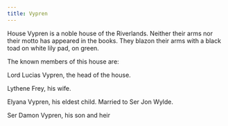 ```yaml
---
title: Vypren
---
```


House Vypren is a noble house of the Riverlands. Neither their arms nor their motto has appeared in the books. They blazon their arms with a black toad on white lily pad, on green.

The known members of this house are:

Lord Lucias Vypren, the head of the house.

Lythene Frey, his wife.

Elyana Vypren, his eldest child. Married to Ser Jon Wylde.

Ser Damon Vypren, his son and heir


